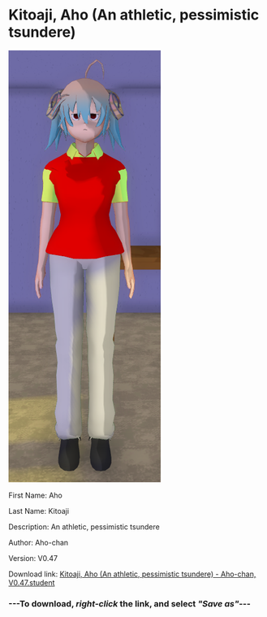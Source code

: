 # Kitoaji, Aho (An athletic, pessimistic tsundere)

<img src="https://raw.githubusercontent.com/Arbiter1223/Daigaku-Gurashi-Custom-Students/master/Students/Files/Kitoaji%2C%20Aho%20(An%20athletic%2C%20pessimistic%20tsundere).png" title="Kitoaji, Aho (An athletic, pessimistic tsundere) - Aho-chan, V0.47">

First Name: Aho

Last Name: Kitoaji

Description: An athletic, pessimistic tsundere

Author: Aho-chan

Version: V0.47

Download link: <a href="https://raw.githubusercontent.com/Arbiter1223/Daigaku-Gurashi-Custom-Students/master/Students/Files/Kitoaji%2C%20Aho%20(An%20athletic%2C%20pessimistic%20tsundere)%20-%20Aho-chan%2C%20V0.47.student">Kitoaji, Aho (An athletic, pessimistic tsundere) - Aho-chan, V0.47.student</a>

### ---**To download, _right-click_ the link, and select _"Save as"_**---
